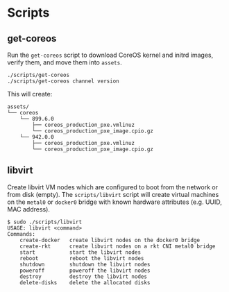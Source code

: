 
# Scripts

## get-coreos

Run the `get-coreos` script to download CoreOS kernel and initrd images, verify them, and move them into `assets`.

    ./scripts/get-coreos
    ./scripts/get-coreos channel version

This will create:

    assets/
    └── coreos
        └── 899.6.0
            ├── coreos_production_pxe.vmlinuz
            └── coreos_production_pxe_image.cpio.gz
        └── 942.0.0
            ├── coreos_production_pxe.vmlinuz
            └── coreos_production_pxe_image.cpio.gz

## libvirt

Create libvirt VM nodes which are configured to boot from the network or from disk (empty). The `scripts/libvirt` script will create virtual machines on the `metal0` or `docker0` bridge with known hardware attributes (e.g. UUID, MAC address).

    $ sudo ./scripts/libvirt
    USAGE: libvirt <command>
    Commands:
        create-docker   create libvirt nodes on the docker0 bridge
        create-rkt      create libvirt nodes on a rkt CNI metal0 bridge
        start           start the libvirt nodes
        reboot          reboot the libvirt nodes
        shutdown        shutdown the libvirt nodes
        poweroff        poweroff the libvirt nodes
        destroy         destroy the libvirt nodes
        delete-disks    delete the allocated disks

